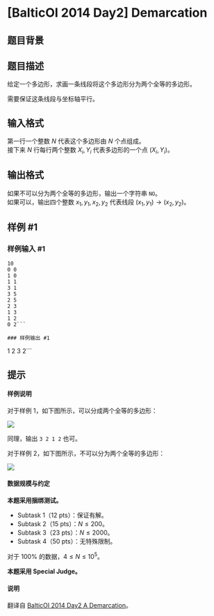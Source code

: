 # [BalticOI 2014 Day2] Demarcation

## 题目背景



## 题目描述

给定一个多边形，求画一条线段将这个多边形分为两个全等的多边形。

需要保证这条线段与坐标轴平行。

## 输入格式

第一行一个整数 $N$ 代表这个多边形由 $N$ 个点组成。  
接下来 $N$ 行每行两个整数 $X_i,Y_i$ 代表多边形的一个点 $(X_i,Y_i)$。

## 输出格式

如果不可以分为两个全等的多边形，输出一个字符串 `NO`。  
如果可以，输出四个整数 $x_1,y_1,x_2,y_2$ 代表线段 $(x_1,y_1)\to (x_2,y_2)$。

## 样例 #1

### 样例输入 #1
```
10
0 0
1 0
1 1
3 1
3 5
2 5
2 3
1 3
1 2
0 2```

### 样例输出 #1

```
1 2 3 2```

## 提示

#### 样例说明

对于样例 $1$，如下图所示，可以分成两个全等的多边形：

![](https://cdn.luogu.com.cn/upload/image_hosting/4ueohtd3.png)

同理，输出 `3 2 1 2` 也可。

对于样例 $2$，如下图所示，不可以分为两个全等的多边形：

![](https://cdn.luogu.com.cn/upload/image_hosting/yl64yxp9.png)

#### 数据规模与约定

**本题采用捆绑测试。**

- Subtask 1（12 pts）：保证有解。
- Subtask 2（15 pts）：$N \le 200$。
- Subtask 3（23 pts）：$N \le 2000$。
- Subtask 4（50 pts）：无特殊限制。

对于 $100\%$ 的数据，$4 \le N \le 10^5$。

**本题采用 Special Judge。**

#### 说明

翻译自 [BalticOI 2014 Day2 A Demarcation](https://boi.cses.fi/files/boi2014_day2.pdf)。
